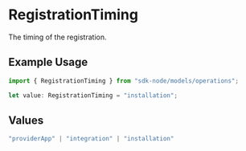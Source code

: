 # RegistrationTiming

The timing of the registration.

## Example Usage

```typescript
import { RegistrationTiming } from "sdk-node/models/operations";

let value: RegistrationTiming = "installation";
```

## Values

```typescript
"providerApp" | "integration" | "installation"
```